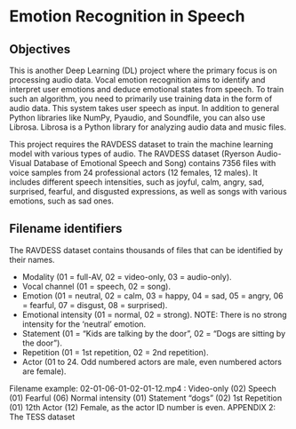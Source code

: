 # Emotion Recognition in Speech
## Objectives
This is another Deep Learning (DL) project where the primary focus is on processing audio data. Vocal emotion recognition aims to identify and interpret user emotions and deduce emotional states from speech. To train such an algorithm, you need to primarily use training data in the form of audio data. This system takes user speech as input. In addition to general Python libraries like NumPy, Pyaudio, and Soundfile, you can also use Librosa. Librosa is a Python library for analyzing audio data and music files.

This project requires the RAVDESS dataset to train the machine learning model with various types of audio. The RAVDESS dataset (Ryerson Audio-Visual Database of Emotional Speech and Song) contains 7356 files with voice samples from 24 professional actors (12 females, 12 males). It includes different speech intensities, such as joyful, calm, angry, sad, surprised, fearful, and disgusted expressions, as well as songs with various emotions, such as sad ones.

## Filename identifiers 

The RAVDESS dataset contains thousands of files that can be identified by their names. 

* Modality (01 = full-AV, 02 = video-only, 03 = audio-only).
* Vocal channel (01 = speech, 02 = song).
* Emotion (01 = neutral, 02 = calm, 03 = happy, 04 = sad, 05 = angry, 06 = fearful, 07 = disgust, 08 = surprised).
* Emotional intensity (01 = normal, 02 = strong). NOTE: There is no strong intensity for the ‘neutral’ emotion.
* Statement (01 = “Kids are talking by the door”, 02 = “Dogs are sitting by the door”).
* Repetition (01 = 1st repetition, 02 = 2nd repetition).
* Actor (01 to 24. Odd numbered actors are male, even numbered actors are female).

Filename example: 02-01-06-01-02-01-12.mp4 :
Video-only (02)
Speech (01)
Fearful (06)
Normal intensity (01)
Statement “dogs” (02)
1st Repetition (01)
12th Actor (12)
Female, as the actor ID number is even.
APPENDIX 2: The TESS dataset
